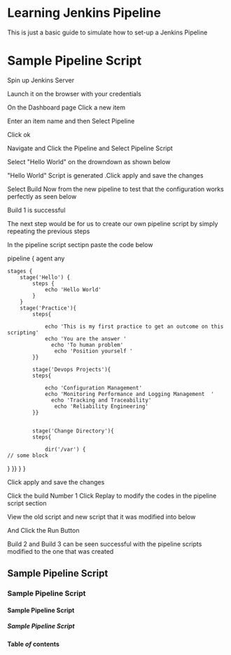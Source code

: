 # Learning Jenkins Pipeline

This is just a basic guide to simulate how to set-up a Jenkins Pipeline

# Sample Pipeline Script

Spin up Jenkins Server

Launch it on the browser with your credentials

On the Dashboard page Click a new item

Enter an item name and then Select Pipeline

Click ok

Navigate and Click the Pipeline and Select Pipeline Script

Select "Hello World" on the drowndown as shown below

"Hello World" Script is generated .Click apply and save the changes

Select Build Now from the new pipeline to test that the configuration works perfectly as seen below

Build 1 is successful

The next step would be for us to create our own pipeline script by simply repeating the previous steps

In the pipeline script sectipn paste the code below

pipeline {
agent any

    stages {
        stage('Hello') {
            steps {
                echo 'Hello World'
            }
        }
        stage('Practice'){
            steps{

                echo 'This is my first practice to get an outcome on this scripting'
                echo 'You are the answer '
                  echo 'To human problem'
                   echo 'Position yourself '
            }}

    		stage('Devops Projects'){
            steps{

                echo 'Configuration Management'
                echo 'Monitoring Performance and Logging Management  '
                  echo 'Tracking and Traceability'
                   echo 'Reliability Engineering'
            }}


            stage('Change Directory'){
            steps{

                dir('/var') {
    // some block

}
}}
}
}

Click apply and save the changes

Click the build Number 1
Click Replay to modify the codes in the pipeline script section

View the old script and new script that it was modified into below

And Click the Run Button

Build 2 and Build 3 can be seen successful with the pipeline scripts modified to the one that was created

## Sample Pipeline Script

### Sample Pipeline Script

#### Sample Pipeline Script

##### Sample Pipeline Script

**Table _of_ contents**
